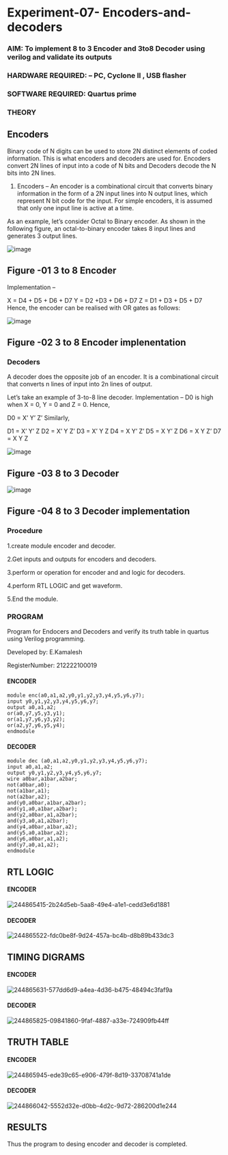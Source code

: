 # Experiment-07- Encoders-and-decoders 
### AIM: To implement 8 to 3 Encoder and  3to8 Decoder using verilog and validate its outputs
### HARDWARE REQUIRED:  – PC, Cyclone II , USB flasher
### SOFTWARE REQUIRED:   Quartus prime
### THEORY 

## Encoders
Binary code of N digits can be used to store 2N distinct elements of coded information. This is what encoders and decoders are used for. Encoders convert 2N lines of input into a code of N bits and Decoders decode the N bits into 2N lines.

1. Encoders –
An encoder is a combinational circuit that converts binary information in the form of a 2N input lines into N output lines, which represent N bit code for the input. For simple encoders, it is assumed that only one input line is active at a time.

As an example, let’s consider Octal to Binary encoder. As shown in the following figure, an octal-to-binary encoder takes 8 input lines and generates 3 output lines.

![image](https://user-images.githubusercontent.com/36288975/171543588-bc0746df-a173-4b35-989e-5fb7d385fe8a.png)
## Figure -01 3 to 8 Encoder 


Implementation –

X = D4 + D5 + D6 + D7
Y = D2 +D3 + D6 + D7
Z = D1 + D3 + D5 + D7 
Hence, the encoder can be realised with OR gates as follows:


![image](https://user-images.githubusercontent.com/36288975/171543740-68403b82-aa93-4c98-9343-f32b14885a2e.png)
## Figure -02 3 to 8 Encoder implenentation 

 ### Decoders 
A decoder does the opposite job of an encoder. It is a combinational circuit that converts n lines of input into 2n lines of output.

Let’s take an example of 3-to-8 line decoder.
Implementation –
D0 is high when X = 0, Y = 0 and Z = 0. Hence,

D0 = X’ Y’ Z’ 
Similarly,

D1 = X’ Y’ Z
D2 = X’ Y Z’
D3 = X’ Y Z
D4 = X Y’ Z’
D5 = X Y’ Z
D6 = X Y Z’
D7 = X Y Z 


![image](https://user-images.githubusercontent.com/36288975/171543978-ee2d0671-2846-40a1-8705-507fd6287a49.png)
## Figure -03 8 to 3 Decoder 



![image](https://user-images.githubusercontent.com/36288975/171543866-5a6eace6-8683-49d7-9c4f-a7cb30ec3035.png)
## Figure -04 8 to 3 Decoder implementation 

### Procedure


1.create module encoder and decoder.

2.Get inputs and outputs for encoders and decoders.

3.perform or operation for encoder and and logic for decoders.

4.perform RTL LOGIC and get waveform.

5.End the module.

### PROGRAM 

Program for Endocers and Decoders  and verify its truth table in quartus using Verilog programming.

Developed by: E.Kamalesh

RegisterNumber: 212222100019


#### ENCODER
```
module enc(a0,a1,a2,y0,y1,y2,y3,y4,y5,y6,y7);
input y0,y1,y2,y3,y4,y5,y6,y7;
output a0,a1,a2;
or(a0,y7,y5,y3,y1);
or(a1,y7,y6,y3,y2);
or(a2,y7,y6,y5,y4);
endmodule
```
#### DECODER
```
module dec (a0,a1,a2,y0,y1,y2,y3,y4,y5,y6,y7);
input a0,a1,a2;
output y0,y1,y2,y3,y4,y5,y6,y7;
wire a0bar,a1bar,a2bar;
not(a0bar,a0);
not(a1bar,a1);
not(a2bar,a2);
and(y0,a0bar,a1bar,a2bar);
and(y1,a0,a1bar,a2bar);
and(y2,a0bar,a1,a2bar);
and(y3,a0,a1,a2bar);
and(y4,a0bar,a1bar,a2);
and(y5,a0,a1bar,a2);
and(y6,a0bar,a1,a2);
and(y7,a0,a1,a2);
endmodule
```

## RTL LOGIC  
#### ENCODER
![244865415-2b24d5eb-5aa8-49e4-a1e1-cedd3e6d1881](https://github.com/kamalesh2509/Experiment-08-Encoders-and-decoders-/assets/120444689/9ed90003-3481-428e-934e-95569c5f30e4)
#### DECODER
![244865522-fdc0be8f-9d24-457a-bc4b-d8b89b433dc3](https://github.com/kamalesh2509/Experiment-08-Encoders-and-decoders-/assets/120444689/b9e0d9fb-0e1a-4031-8665-bab61d963432)
## TIMING DIGRAMS  
#### ENCODER
![244865631-577dd6d9-a4ea-4d36-b475-48494c3faf9a](https://github.com/kamalesh2509/Experiment-08-Encoders-and-decoders-/assets/120444689/fa616c43-e220-43c4-aef1-cba2b5fe565d)
#### DECODER
![244865825-09841860-9faf-4887-a33e-724909fb44ff](https://github.com/kamalesh2509/Experiment-08-Encoders-and-decoders-/assets/120444689/35ff4eaf-38c8-4148-ac42-e4b91dece408)
## TRUTH TABLE 
#### ENCODER
![244865945-ede39c65-e906-479f-8d19-33708741a1de](https://github.com/kamalesh2509/Experiment-08-Encoders-and-decoders-/assets/120444689/230c9a19-beb6-4a76-9be5-eec8155e8719)
#### DECODER
![244866042-5552d32e-d0bb-4d2c-9d72-286200d1e244](https://github.com/kamalesh2509/Experiment-08-Encoders-and-decoders-/assets/120444689/33650ea0-4bb7-4206-847e-c03ac9035a1f)
## RESULTS 
Thus the program to desing encoder and decoder is completed.
